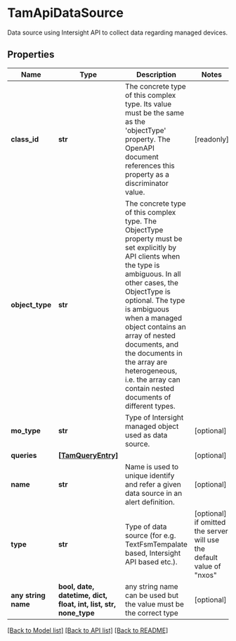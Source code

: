 # TamApiDataSource

Data source using Intersight API to collect data regarding managed devices.
## Properties
Name | Type | Description | Notes
------------ | ------------- | ------------- | -------------
**class_id** | **str** | The concrete type of this complex type. Its value must be the same as the &#39;objectType&#39; property. The OpenAPI document references this property as a discriminator value. | [readonly] 
**object_type** | **str** | The concrete type of this complex type. The ObjectType property must be set explicitly by API clients when the type is ambiguous. In all other cases, the  ObjectType is optional.  The type is ambiguous when a managed object contains an array of nested documents, and the documents in the array are heterogeneous, i.e. the array can contain nested documents of different types. | 
**mo_type** | **str** | Type of Intersight managed object used as data source. | [optional] 
**queries** | [**[TamQueryEntry]**](TamQueryEntry.md) |  | [optional] 
**name** | **str** | Name is used to unique identify and refer a given data source in an alert definition. | [optional] 
**type** | **str** | Type of data source (for e.g. TextFsmTempalate based, Intersight API based etc.). | [optional]  if omitted the server will use the default value of "nxos"
**any string name** | **bool, date, datetime, dict, float, int, list, str, none_type** | any string name can be used but the value must be the correct type | [optional]

[[Back to Model list]](../README.md#documentation-for-models) [[Back to API list]](../README.md#documentation-for-api-endpoints) [[Back to README]](../README.md)


